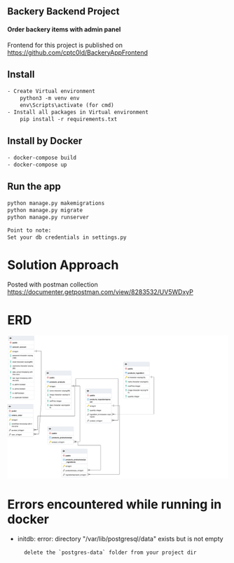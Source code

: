 ## Backery Backend Project

#### Order backery items with admin panel

Frontend for this project is published on https://github.com/cptc0ld/BackeryAppFrontend

## Install

    - Create Virtual environment
        python3 -m venv env
        env\Scripts\activate (for cmd)
    - Install all packages in Virtual environment
        pip install -r requirements.txt

## Install by Docker

    - docker-compose build   
    - docker-compose up

## Run the app
    python manage.py makemigrations
    python manage.py migrate
    python manage.py runserver

```
Point to note:
Set your db credentials in settings.py
```

# Solution Approach

Posted with postman collection  https://documenter.getpostman.com/view/8283532/UV5WDxyP

# ERD

![ERD](ERD.png)



# Errors encountered while running in docker

- initdb: error: directory "/var/lib/postgresql/data" exists but is not empty

        delete the `postgres-data` folder from your project dir
